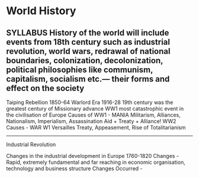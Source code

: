 # World History

## SYLLABUS   History of the world will include events from 18th century such as industrial revolution, world wars, redrawal of national boundaries, colonization, decolonization, political philosophies like communism, capitalism, socialism etc.— their forms and effect on the society 



Taiping Rebellion 1850-64
Warlord Era 1916-28
19th century was the greatest century of Missionary advance
WW1 most catastrophic event in the civilisation of Europe
Causes of WW1 - MANIA Militarism, Alliances, Nationalism, Imperialism, Assassination
Aid + Treaty + Alliance!
WW2 Causes - WAR W1 Versailles Treaty, Appeasement, Rise of Totalitarianism



***


Industrial Revolution

Changes in the industrial development in Europe 1760-1820
Changes - Rapid, extremely fundamental and far reaching in economic organisation, technology and business structure
Changes Occurred -













